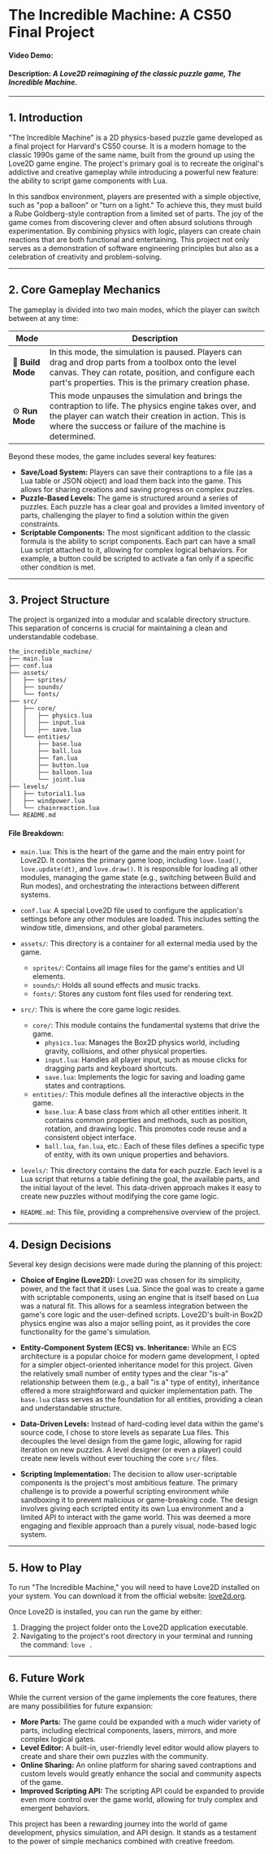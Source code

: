 # The Incredible Machine: A CS50 Final Project

#### Video Demo: <URL HERE>
#### Description: *A Love2D reimagining of the classic puzzle game, The Incredible Machine.*

---

## 1. Introduction

"The Incredible Machine" is a 2D physics-based puzzle game developed as a final project for Harvard's CS50 course. It is a modern homage to the classic 1990s game of the same name, built from the ground up using the Love2D game engine. The project's primary goal is to recreate the original's addictive and creative gameplay while introducing a powerful new feature: the ability to script game components with Lua.

In this sandbox environment, players are presented with a simple objective, such as "pop a balloon" or "turn on a light." To achieve this, they must build a Rube Goldberg-style contraption from a limited set of parts. The joy of the game comes from discovering clever and often absurd solutions through experimentation. By combining physics with logic, players can create chain reactions that are both functional and entertaining. This project not only serves as a demonstration of software engineering principles but also as a celebration of creativity and problem-solving.

---

## 2. Core Gameplay Mechanics

The gameplay is divided into two main modes, which the player can switch between at any time:

| Mode          | Description                                                                                                                                                             |
|---------------|-------------------------------------------------------------------------------------------------------------------------------------------------------------------------|
| 🧠 **Build Mode** | In this mode, the simulation is paused. Players can drag and drop parts from a toolbox onto the level canvas. They can rotate, position, and configure each part's properties. This is the primary creation phase. |
| ⚙️ **Run Mode**   | This mode unpauses the simulation and brings the contraption to life. The physics engine takes over, and the player can watch their creation in action. This is where the success or failure of the machine is determined. |

Beyond these modes, the game includes several key features:

*   **Save/Load System:** Players can save their contraptions to a file (as a Lua table or JSON object) and load them back into the game. This allows for sharing creations and saving progress on complex puzzles.
*   **Puzzle-Based Levels:** The game is structured around a series of puzzles. Each puzzle has a clear goal and provides a limited inventory of parts, challenging the player to find a solution within the given constraints.
*   **Scriptable Components:** The most significant addition to the classic formula is the ability to script components. Each part can have a small Lua script attached to it, allowing for complex logical behaviors. For example, a button could be scripted to activate a fan only if a specific other condition is met.

---

## 3. Project Structure

The project is organized into a modular and scalable directory structure. This separation of concerns is crucial for maintaining a clean and understandable codebase.

```
the_incredible_machine/
├── main.lua
├── conf.lua
├── assets/
│   ├── sprites/
│   ├── sounds/
│   └── fonts/
├── src/
│   ├── core/
│   │   ├── physics.lua
│   │   ├── input.lua
│   │   ├── save.lua
│   └── entities/
│       ├── base.lua
│       ├── ball.lua
│       ├── fan.lua
│       ├── button.lua
│       ├── balloon.lua
│       └── joint.lua
├── levels/
│   ├── tutorial1.lua
│   ├── windpower.lua
│   └── chainreaction.lua
└── README.md
```

#### File Breakdown:

*   `main.lua`: This is the heart of the game and the main entry point for Love2D. It contains the primary game loop, including `love.load()`, `love.update(dt)`, and `love.draw()`. It is responsible for loading all other modules, managing the game state (e.g., switching between Build and Run modes), and orchestrating the interactions between different systems.

*   `conf.lua`: A special Love2D file used to configure the application's settings before any other modules are loaded. This includes setting the window title, dimensions, and other global parameters.

*   `assets/`: This directory is a container for all external media used by the game.
    *   `sprites/`: Contains all image files for the game's entities and UI elements.
    *   `sounds/`: Holds all sound effects and music tracks.
    *   `fonts/`: Stores any custom font files used for rendering text.

*   `src/`: This is where the core game logic resides.
    *   `core/`: This module contains the fundamental systems that drive the game.
        *   `physics.lua`: Manages the Box2D physics world, including gravity, collisions, and other physical properties.
        *   `input.lua`: Handles all player input, such as mouse clicks for dragging parts and keyboard shortcuts.
        *   `save.lua`: Implements the logic for saving and loading game states and contraptions.
    *   `entities/`: This module defines all the interactive objects in the game.
        *   `base.lua`: A base class from which all other entities inherit. It contains common properties and methods, such as position, rotation, and drawing logic. This promotes code reuse and a consistent object interface.
        *   `ball.lua`, `fan.lua`, etc.: Each of these files defines a specific type of entity, with its own unique properties and behaviors.

*   `levels/`: This directory contains the data for each puzzle. Each level is a Lua script that returns a table defining the goal, the available parts, and the initial layout of the level. This data-driven approach makes it easy to create new puzzles without modifying the core game logic.

*   `README.md`: This file, providing a comprehensive overview of the project.

---

## 4. Design Decisions

Several key design decisions were made during the planning of this project:

*   **Choice of Engine (Love2D):** Love2D was chosen for its simplicity, power, and the fact that it uses Lua. Since the goal was to create a game with scriptable components, using an engine that is itself based on Lua was a natural fit. This allows for a seamless integration between the game's core logic and the user-defined scripts. Love2D's built-in Box2D physics engine was also a major selling point, as it provides the core functionality for the game's simulation.

*   **Entity-Component System (ECS) vs. Inheritance:** While an ECS architecture is a popular choice for modern game development, I opted for a simpler object-oriented inheritance model for this project. Given the relatively small number of entity types and the clear "is-a" relationship between them (e.g., a ball "is a" type of entity), inheritance offered a more straightforward and quicker implementation path. The `base.lua` class serves as the foundation for all entities, providing a clean and understandable structure.

*   **Data-Driven Levels:** Instead of hard-coding level data within the game's source code, I chose to store levels as separate Lua files. This decouples the level design from the game logic, allowing for rapid iteration on new puzzles. A level designer (or even a player) could create new levels without ever touching the core `src/` files.

*   **Scripting Implementation:** The decision to allow user-scriptable components is the project's most ambitious feature. The primary challenge is to provide a powerful scripting environment while sandboxing it to prevent malicious or game-breaking code. The design involves giving each scripted entity its own Lua environment and a limited API to interact with the game world. This was deemed a more engaging and flexible approach than a purely visual, node-based logic system.

---

## 5. How to Play

To run "The Incredible Machine," you will need to have Love2D installed on your system. You can download it from the official website: [love2d.org](https://love2d.org/).

Once Love2D is installed, you can run the game by either:
1.  Dragging the project folder onto the Love2D application executable.
2.  Navigating to the project's root directory in your terminal and running the command: `love .`

---

## 6. Future Work

While the current version of the game implements the core features, there are many possibilities for future expansion:

*   **More Parts:** The game could be expanded with a much wider variety of parts, including electrical components, lasers, mirrors, and more complex logical gates.
*   **Level Editor:** A built-in, user-friendly level editor would allow players to create and share their own puzzles with the community.
*   **Online Sharing:** An online platform for sharing saved contraptions and custom levels would greatly enhance the social and community aspects of the game.
*   **Improved Scripting API:** The scripting API could be expanded to provide even more control over the game world, allowing for truly complex and emergent behaviors.

This project has been a rewarding journey into the world of game development, physics simulation, and API design. It stands as a testament to the power of simple mechanics combined with creative freedom.